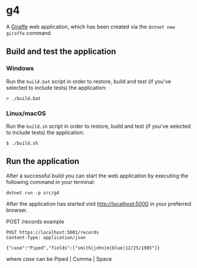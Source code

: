 # g4

A [Giraffe](https://github.com/giraffe-fsharp/Giraffe) web application, which has been created via the `dotnet new giraffe` command.

## Build and test the application

### Windows

Run the `build.bat` script in order to restore, build and test (if you've selected to include tests) the application:

```
> ./build.bat
```

### Linux/macOS

Run the `build.sh` script in order to restore, build and test (if you've selected to include tests) the application:

```
$ ./build.sh
```

## Run the application

After a successful build you can start the web application by executing the following command in your terminal:

```
dotnet run -p src/g4
```

After the application has started visit [http://localhost:5000](http://localhost:5000) in your preferred browser.

POST /records example
```
POST https://localhost:5001/records
Content-Type: application/json

{"case":"Piped","fields":["smith|john|m|blue|12/25/1985"]}
```
where *case* can be Piped | Comma | Space
